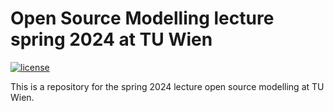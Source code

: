 # Open Source Modelling lecture spring 2024 at TU Wien

[![license](https://img.shields.io/badge/license-Apache%202.0-black)](https://github.com/HoenlingerC/open-source-modelling-lecture-spring-2024-old/blob/main/LICENSE)

This is a repository for the spring 2024 lecture open source modelling at TU Wien.
